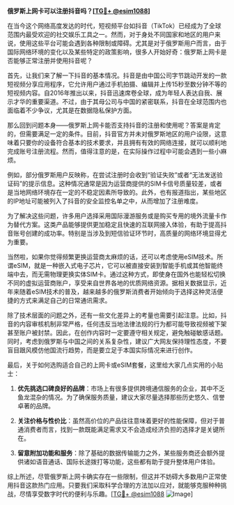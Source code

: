 **俄罗斯上网卡可以注册抖音吗？[[TG💪+ @esim1088](https://t.me/s/esim1088)]**

在当今这个网络高度发达的时代，短视频平台如抖音（TikTok）已经成为了全球范围内最受欢迎的社交娱乐工具之一。然而，对于身处不同国家和地区的用户来说，使用这些平台可能会遇到各种限制或障碍。尤其是对于俄罗斯用户而言，由于国际网络环境的变化以及某些特定的政策影响，很多人开始好奇：俄罗斯上网卡是否能够正常注册并使用抖音呢？

首先，让我们来了解一下抖音的基本情况。抖音是由中国公司字节跳动开发的一款短视频分享应用程序，它允许用户通过手机拍摄、编辑并上传15秒至数分钟不等的短视频内容。自2016年推出以来，抖音迅速席卷全球，成为年轻人表达自我、展示才华的重要渠道。不过，由于其母公司与中国的紧密联系，抖音在全球范围内也面临着不少争议，尤其是在数据隐私保护方面。

那么回到问题本身——俄罗斯上网卡能否支持抖音的注册和使用呢？答案是肯定的，但需要满足一定的条件。目前，抖音官方并未对俄罗斯地区的用户设限，这意味着只要你的设备符合基本的技术要求，并且拥有有效的网络连接，就可以顺利地完成账号注册流程。然而，值得注意的是，在实际操作过程中可能会遇到一些小麻烦。

例如，部分俄罗斯用户反映称，在尝试注册时会收到“验证失败”或者“无法发送验证码”的提示信息。这种情况通常是因为运营商提供的SIM卡信号质量较差，或者是当地网络环境存在一定的不稳定因素所导致的。此外，也有报道指出，某些地区的IP地址可能被列入了抖音的安全监控名单之中，从而增加了注册难度。

为了解决这些问题，许多用户选择采用国际漫游服务或是购买专用的境外流量卡作为替代方案。这类产品能够提供更加稳定且快速的互联网接入体验，有助于提高抖音账号创建的成功率。特别是当涉及到短信验证环节时，高质量的网络环境显得尤为重要。

当然啦，如果你觉得频繁更换运营商太麻烦的话，还可以考虑使用eSIM技术。所谓eSIM，就是一种嵌入式电子芯片，它可以被直接安装到智能手机或其他智能终端中去，而无需物理更换实体SIM卡。通过这种方式，即使身在国外也能轻松切换不同的虚拟运营商账户，享受来自世界各地的优质网络资源。据相关数据显示，近年来随着eSIM技术的普及，越来越多的俄罗斯消费者开始倾向于选择这种灵活便捷的方式来满足自己的日常通讯需求。

除了技术层面的问题之外，还有一些文化差异上的考量也需要引起注意。比如，抖音的内容审核机制非常严格，任何违反当地法律法规的行为都可能导致视频被下架甚至账户被封禁。因此，在创作内容时一定要遵守相关规定，避免触碰敏感话题。同时，考虑到俄罗斯与中国之间的关系复杂性，建议广大网友保持理性态度，不要盲目跟风模仿他国流行趋势，而是要立足于本国实际情况来进行创作。

最后，关于如何选购适合自己的上网卡或eSIM套餐，这里给大家几点实用的小贴士：

1. **优先挑选口碑良好的品牌**：市场上有很多提供跨境通信服务的企业，其中不乏鱼龙混杂的情况。为了确保服务质量，建议大家尽量选择那些历史悠久、信誉卓著的品牌。
   
2. **关注价格与性价比**：虽然高价位的产品往往意味着更好的性能保障，但对于普通消费者而言，找到一款既能满足需求又不会造成经济负担的选择才是关键所在。
   
3. **留意附加功能和服务**：除了基础的数据传输能力之外，某些服务商还会额外提供诸如语音通话、国际长途拨打等功能，这些都有助于提升整体用户体验。

综上所述，尽管俄罗斯上网卡确实存在一些限制，但这并不妨碍大多数用户正常使用抖音这款热门应用。只要我们采取科学合理的方法加以应对，就能够克服种种挑战，尽情享受数字时代的便利与乐趣。[[TG💪+ @esim1088](https://t.me/s/esim1088) ![Image](https://i.postimg.cc/4NQfJmqS/Snipaste-2025-05-13-00-14-12.png)]